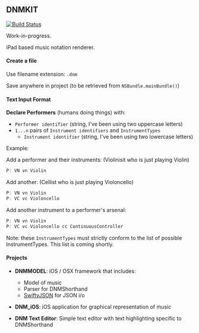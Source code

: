 ## DNMKIT

[![Build Status](https://travis-ci.org/jsbean/DNMKit.svg)](https://travis-ci.org/jsbean/DNMKit)

Work-in-progress.

iPad based music notation renderer.


#### Create a file

Use filename extension: ```.dnm``` 

Save anywhere in project (to be retrieved from ```NSBundle.mainBundle()```)

#### Text Input Format

**Declare Performers** (humans doing things) with:    
- ```Performer identifier``` (string, I've been using two uppercase letters)
- ```1...n``` pairs of ```Instrument identifiers``` and ```InstrumentTypes```
    - ```Instrument identifier``` (string, I've been using two lowercase letters)

Example:

Add a performer and their instruments: (Violinisit who is just playing Violin)

```Swift
P: VN vn Violin
```

Add another: (Cellist who is just playing Violoncello)

```Swift
P: VN vn Violin
P: VC vc Violoncello
```

Add another instrument to a performer's arsenal: 

```Swift
P: VN vn Violin
P: VC vc Violoncello cc ContinuousController
```

Note: these ```InstrumentTypes``` must strictly conform to the list of possible InstrumentTypes. This list is coming shortly.



#### Projects

* **DNMMODEL**: iOS / OSX framework that includes:
    * Model of music
    * Parser for DNMShorthand
    * [SwiftyJSON](https://github.com/SwiftyJSON/SwiftyJSON) for JSON i/o
    

* **DNM_iOS**: iOS application for graphical representation of music

* **DNM Text Editor**: Simple text editor with text highlighting specific to DNMShorthand

